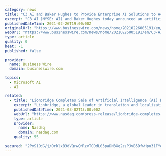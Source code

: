 ```yaml
---
category: news
title: "C3 AI and Baker Hughes to Provide Enterprise AI Solutions to Accelerate PETRONAS Digital Transformation Program"
excerpt: "C3 AI (NYSE: AI) and Baker Hughes today announced an artificial intelligence (AI) collaboration with PETRONAS, a global energy and solutions company f"
publishedDateTime: 2021-02-26T19:00:00Z
originalUrl: "https://www.businesswire.com/news/home/20210226005191/en/C3-AI-and-Baker-Hughes-to-Provide-Enterprise-AI-Solutions-to-Accelerate-PETRONAS-Digital-Transformation-Program"
webUrl: "https://www.businesswire.com/news/home/20210226005191/en/C3-AI-and-Baker-Hughes-to-Provide-Enterprise-AI-Solutions-to-Accelerate-PETRONAS-Digital-Transformation-Program"
type: article
quality: 0
heat: -1
published: false

provider:
  name: Business Wire
  domain: businesswire.com

topics:
  - Microsoft AI
  - AI

related:
  - title: "Lionbridge Completes Sale of Artificial Intelligence (AI) Division to TELUS International"
    excerpt: "Lionbridge, a global leader in translation and localization solutions, today confirmed the close of the previously announced sale of its artificial intelligence division, Lionbridge AI, to TELUS International,"
    publishedDateTime: 2021-03-02T13:00:00Z
    webUrl: "https://www.nasdaq.com/press-release/lionbridge-completes-sale-of-artificial-intelligence-ai-division-to-telus"
    type: article
    provider:
      name: Nasdaq
      domain: nasdaq.com
    quality: 55

secured: "2PyS1OdG/j/OrklxB3dVQrwQMRzvTCDdL03paDN3Xq2esPJvB5DfwHpu31FYgkJYn185qmmpWkdu2/Ugq2QVjlRA/VMEzRbA3rKfwycBC4zLGhxVN6y4lKFDsUvM4xVfP7DyyQWeazMZPy1jcuQk6qZgQBXfxiIwD6Js951+2m7+ESGsjUryt5ZEKKFMl8hv3AJN86I1TkaL08fJPah08mkHhYXaKpAlJuxQigxTAz1Jtk3vZDtaoSUnscIV+XGuBewQNVa8p4VLZzW5rZ6VXAD5ptJCRe7rCaHgeYaE00UxWMcHfQs+tTXO3/ltVvFi1lwD4Toi34e4/q5Y2kWtgzkcXAevlyIGgots5thGepw=;x0vXt+SBf4k4hZbjm7bfCg=="
---
```



